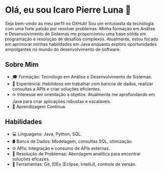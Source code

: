 # Olá, eu sou Icaro Pierre Luna 👋

Seja bem-vindo ao meu perfil no GitHub! Sou um entusiasta da tecnologia com uma forte paixão por resolver problemas. Minha formação em Análise e Desenvolvimento de Sistemas me proporcionou uma base sólida em programação e resolução de desafios complexos. Atualmente, estou focado em aprimorar minhas habilidades em Java enquanto exploro oportunidades empolgantes no mundo do desenvolvimento de software.

## Sobre Mim

- 🎓 Formação: Tecnólogo em Análise e Desenvolvimento de Sistemas.
- 💼 Experiência: Habilidoso em trabalhar com bancos de dados, realizar consultas a APIs e criar soluções eficientes.
- ☕ Interesse em orientação a objetos: Atualmente me aprofundando em Java para criar aplicações robustas e escaláveis.
- 🚀 Aprendizagem Contínua.


## Habilidades

- 💻 Linguagens: Java, Python, SQL.
- 🛢️ Banco de Dados: Modelagem, consultas SQL, otimização.
- 🌐 APIs: Integração e consumo de APIs externas.
- 🧠 Resolução de Problemas: Abordagem analítica para encontrar soluções eficazes.
- 🔧 Ferramentas: Git, IDEs (Eclipse, IntelliJ), controle de versão.
